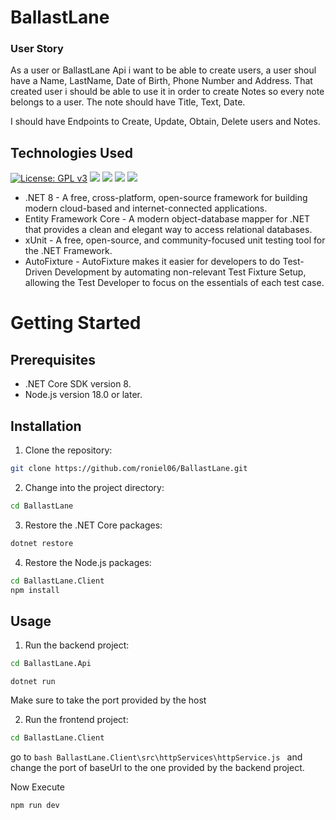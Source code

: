 # BallastLane

### User Story
As a user or BallastLane Api i want to be able to create users, a user shoul have a Name, LastName, Date of Birth,
Phone Number and Address. That created user i should be able to use it in order to create Notes so every note belongs to a user.
The note should have Title, Text, Date.

I should have Endpoints to Create, Update, Obtain, Delete users and Notes.

## Technologies Used
[![License: GPL v3](https://img.shields.io/badge/License-GPLv3-blue.svg)](https://www.gnu.org/licenses/gpl-3.0) ![](https://img.shields.io/badge/.NET_Core-blue?logo=.net) ![](https://img.shields.io/badge/Entity_Framework_Core-purple?logo=.net) ![](https://img.shields.io/badge/xUnit-orange?logo=xunit) ![](https://img.shields.io/badge/-ReactJs-61DAFB?logo=react)
- .NET 8 - A free, cross-platform, open-source framework for building modern cloud-based and internet-connected applications.
- Entity Framework Core - A modern object-database mapper for .NET that provides a clean and elegant way to access relational databases.
- xUnit - A free, open-source, and community-focused unit testing tool for the .NET Framework.
- AutoFixture - AutoFixture makes it easier for developers to do Test-Driven Development by automating non-relevant Test Fixture Setup, allowing the Test Developer to focus on the essentials of each test case.

# Getting Started

## Prerequisites
- .NET Core SDK version 8.
- Node.js version 18.0 or later.

## Installation

1. Clone the repository:
```bash
git clone https://github.com/roniel06/BallastLane.git
```

2. Change into the project directory:
```bash
cd BallastLane
```

3. Restore the .NET Core packages:
```bash
dotnet restore
```

4. Restore the Node.js packages:
```bash
cd BallastLane.Client
npm install
```

## Usage

1. Run the backend project:
```bash
cd BallastLane.Api
```

```
dotnet run
```

Make sure to take the port provided by the host

2. Run the frontend project:
```bash
cd BallastLane.Client
```

go to ```bash BallastLane.Client\src\httpServices\httpService.js ```
and change the port of baseUrl to the one provided by the backend project.

Now Execute
```
npm run dev
```
